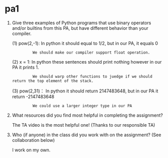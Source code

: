 # pa1

 1. Give three examples of Python programs that use binary operators and/or builtins from this PA, but have different behavior than your compiler. 


     (1) pow(2,-1): In python it should equal to 1/2, but in our PA, it equals 0
                 
                 We should make our compiler support float operation.
                  
                  
     (2) x = 1: In python these sentences should print nothing however in our PA it prints 1.
              
                 We should warp other functions to juedge if we should return the top element of the stack.
              
              
     (3) pow(2,31)： In python it should return 2147483648,  but in our PA it return -2147483648
                   
                 We could use a larger integer type in our PA
                   
 
2. What resources did you find most helpful in completing the assignment?
   
   
   The TA video is the most helpful one! (Thanks to our responsible TA)


3. Who (if anyone) in the class did you work with on the assignment? (See collaboration below)
   
   
   I work on my own.
